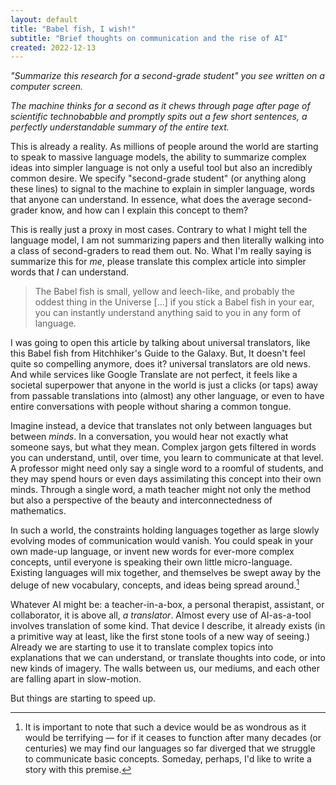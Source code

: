 ```yaml
---
layout: default
title: "Babel fish, I wish!"
subtitle: "Brief thoughts on communication and the rise of AI"
created: 2022-12-13
---
```


*"Summarize this research for a second-grade student" you see written on a computer screen.*

*The machine thinks for a second as it chews through page after page of scientific technobabble and promptly spits out a few short sentences, a perfectly understandable summary of the entire text.*

This is already a reality. As millions of people around the world are starting to speak to massive language models, the ability to summarize complex ideas into simpler language is not only a useful tool but also an incredibly common desire. We specify "second-grade student" (or anything along these lines) to signal to the machine to explain in simpler language, words that anyone can understand. In essence, what does the average second-grader know, and how can I explain this concept to them?

This is really just a proxy in most cases. Contrary to what I might tell the language model, I am not summarizing papers and then literally walking into a class of second-graders to read them out. No. What I'm really saying is summarize this for *me*, please translate this complex article into simpler words that *I* can understand.


> The Babel fish is small, yellow and leech-like, and probably the oddest thing in the Universe [...] if you stick a Babel fish in your ear, you can instantly understand anything said to you in any form of language.

I was going to open this article by talking about universal translators, like this Babel fish from Hitchhiker's Guide to the Galaxy. But, It doesn't feel quite so compelling anymore, does it? universal translators are old news. And while services like Google Translate are not perfect, it feels like a societal superpower that anyone in the world is just a clicks (or taps) away from passable translations into (almost) any other language, or even to have entire conversations with people without sharing a common tongue.

Imagine instead, a device that translates not only between languages but between *minds*. In a conversation, you would hear not exactly what someone says, but what they mean. Complex jargon gets filtered in words you can understand, until, over time, you learn to communicate at that level. A professor might need only say a single word to a roomful of students, and they may spend hours or even days assimilating this concept into their own minds. Through a single word, a math teacher might not only the method but also a perspective of the beauty and interconnectedness of mathematics.

In such a world, the constraints holding languages together as large slowly evolving modes of communication would vanish. You could speak in your own made-up language, or invent new words for ever-more complex concepts, until everyone is speaking their own little micro-language. Existing languages will mix together, and themselves be swept away by the deluge of new vocabulary, concepts, and ideas being spread around.[^terrifying]

[^terrifying]: It is important to note that such a device would be as wondrous as it would be terrifying — for if it ceases to function after many decades (or centuries) we may find our languages so far diverged that we struggle to communicate basic concepts. Someday, perhaps, I'd like to write a story with this premise.

Whatever AI might be: a teacher-in-a-box, a personal therapist, assistant, or collaborator, it is above all, *a translator*. Almost every use of AI-as-a-tool involves translation of some kind. That device I describe, it already exists (in a primitive way at least, like the first stone tools of a new way of seeing.) Already we are starting to use it to translate complex topics into explanations that we can understand, or translate thoughts into code, or into new kinds of imagery. The walls between us, our mediums, and each other are falling apart in slow-motion.

But things are starting to speed up.
